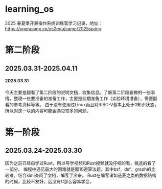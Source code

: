 # learning_os
2025 春夏季开源操作系统训练营学习记录，地址：https://opencamp.cn/os2edu/camp/2025spring

# 第二阶段
## 2025.03.31-2025.04.11
#### 2025.03.31
今天主要是翻看了第二阶段的说明文档，收集信息。了解第二阶段要做的一些事情，整理一些要准备的准备工作，主要是前期准备工作（实验环境准备），需要翻看的参考资料等等。
由于没有使用过Linux而且对RISC-V基本上处于0知识状态，所以对这一块的内容可能会遇见较多的问题。

# 第一阶段
## 2025.03.24-2025.03.30
因为之前已经自学过Rust，所以导学视频和Rust视频就没仔细的看，挑选的看了一部分。
编程中遇见最大的困难就是那10道算法题，其中bsf，dsf，graph的比较难，结合kimi查阅了文档，编写了出来。
Rust在编写诸如链表之类的数据结构的时候，比较不友好，远没有C那么容易学会。